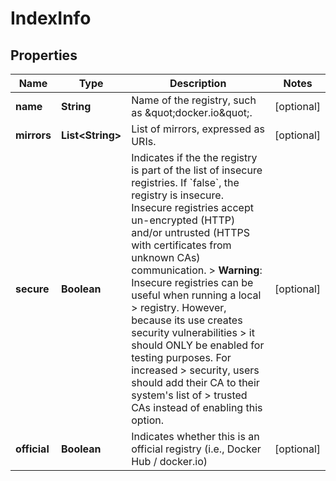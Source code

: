 
# IndexInfo

## Properties
Name | Type | Description | Notes
------------ | ------------- | ------------- | -------------
**name** | **String** | Name of the registry, such as \&quot;docker.io\&quot;.  |  [optional]
**mirrors** | **List&lt;String&gt;** | List of mirrors, expressed as URIs.  |  [optional]
**secure** | **Boolean** | Indicates if the the registry is part of the list of insecure registries.  If &#x60;false&#x60;, the registry is insecure. Insecure registries accept un-encrypted (HTTP) and/or untrusted (HTTPS with certificates from unknown CAs) communication.  &gt; **Warning**: Insecure registries can be useful when running a local &gt; registry. However, because its use creates security vulnerabilities &gt; it should ONLY be enabled for testing purposes. For increased &gt; security, users should add their CA to their system&#39;s list of &gt; trusted CAs instead of enabling this option.  |  [optional]
**official** | **Boolean** | Indicates whether this is an official registry (i.e., Docker Hub / docker.io)  |  [optional]



